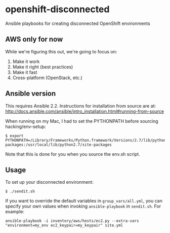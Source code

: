 # openshift-disconnected
Ansible playbooks for creating disconnected OpenShift environments

## AWS only for now
While we're figuring this out, we're going to focus on:

1. Make it work
2. Make it right (best practices)
3. Make it fast
4. Cross-platform (OpenStack, etc.)

## Ansible version
This requires Ansible 2.2. Instructions for installation from source are at: http://docs.ansible.com/ansible/intro_installation.html#running-from-source

When running on my Mac, I had to set the PYTHONPATH before sourcing hacking/env-setup:

```
$ export PYTHONPATH=/Library/Frameworks/Python.framework/Versions/2.7/lib/python2.7/site-packages:/usr/local/lib/python2.7/site-packages
```

Note that this is done for you when you source the env.sh script.

## Usage
To set up your disconnected environment:

```
$ ./sendit.sh
```

If you want to override the default variables in ```group_vars/all.yml```, you can specify your own values when invoking ```ansible-playbook``` in ```sendit.sh```. For example:

```
ansible-playbook -i inventory/aws/hosts/ec2.py --extra-vars "environment=my_env ec2_keypair=my_keypair" site.yml
```
